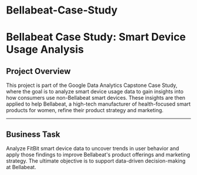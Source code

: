 # Bellabeat-Case-Study

#  Bellabeat Case Study: Smart Device Usage Analysis

##  Project Overview

This project is part of the Google Data Analytics Capstone Case Study, where the goal is to analyze smart device usage data to gain insights into how consumers use non-Bellabeat smart devices. These insights are then applied to help Bellabeat, a high-tech manufacturer of health-focused smart products for women, refine their product strategy and marketing.

---

## Business Task

Analyze FitBit smart device data to uncover trends in user behavior and apply those findings to improve Bellabeat's product offerings and marketing strategy. The ultimate objective is to support data-driven decision-making at Bellabeat.
